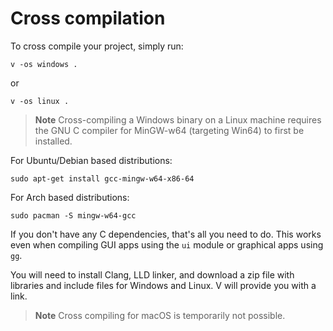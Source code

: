 # Cross compilation

To cross compile your project, simply run:

```shell
v -os windows .
```

or

```shell
v -os linux .
```

> **Note**
> Cross-compiling a Windows binary on a Linux machine requires the GNU C compiler for
> MinGW-w64 (targeting Win64) to first be installed.

For Ubuntu/Debian based distributions:

```shell
sudo apt-get install gcc-mingw-w64-x86-64
```

For Arch based distributions:

```shell
sudo pacman -S mingw-w64-gcc
```

If you don't have any C dependencies, that's all you need to do.
This works even when compiling GUI apps using the `ui` module or graphical apps using `gg`.

You will need to install Clang, LLD linker, and download a zip file with
libraries and include files for Windows and Linux.
V will provide you with a link.

> **Note**
> Cross compiling for macOS is temporarily not possible.

